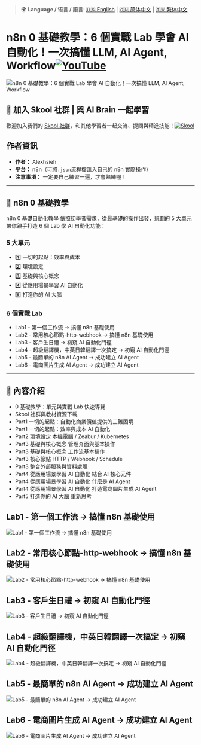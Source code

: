 > 🌍 **Language / 语言 / 語言**: [🇺🇸 English](./readme-en.md) | [🇨🇳 简体中文](./readme-cn.md) | [🇹🇼 繁体中文](./readme.md)
# n8n 0 基礎教學：6 個實戰 Lab 學會 AI 自動化！一次搞懂 LLM, AI Agent, Workflow[![YouTube](https://img.shields.io/badge/Watch%20on-YouTube-red?logo=youtube)](https://youtu.be/dlEc01R2xaU)

![n8n 0 基礎教學：6 個實戰 Lab 學會 AI 自動化！一次搞懂 LLM, AI Agent, Workflow](https://github.com/qwedsazxc78/ai-automation-n8n/blob/main/n8n/25-n8n-complete-tutorial/cover.png?raw=true)

## 🌟 加入 Skool 社群 | 與 AI Brain 一起學習

歡迎加入我們的 [Skool 社群](https://www.skool.com/ai-brain-alex/about?ref=5dde9b20e8e7432aa9a01df6e89685f4)，和其他學習者一起交流、提問與精進技能！[![Skool](https://img.shields.io/badge/Join%20Skool-%234144B3?style=flat-square&logoColor=white)](https://www.skool.com/ai-brain-alex/about?ref=5dde9b20e8e7432aa9a01df6e89685f4)

## 作者資訊

* **作者：** Alexhsieh
* **平台：** n8n（可將`.json`流程檔匯入自己的 n8n 實際操作）
* **注意事項：** 一定要自己練習一遍，才會熟練喔！

---

## 📌 n8n 0 基礎教學

n8n 0 基礎自動化教學
依照初學者需求，從最基礎的操作出發，規劃的 5 大單元
帶你親手打造 6 個 Lab 學 AI 自動化功能：

### 5 大單元

* 1️⃣ 一切的起點：效率與成本
* 2️⃣ 環境設定
* 3️⃣ 基礎與核心概念
* 4️⃣ 從應用場景學習 AI 自動化
* 5️⃣ 打造你的 AI 大腦

### 6 個實戰 Lab

* Lab1 - 第一個工作流 -> 搞懂 n8n 基礎使用
* Lab2 - 常用核心節點-http-webhook -> 搞懂 n8n 基礎使用
* Lab3 - 客戶生日禮 -> 初窺 AI 自動化門徑
* Lab4 - 超級翻譯機，中英日韓翻譯一次搞定 -> 初窺 AI 自動化門徑
* Lab5 - 最簡單的 n8n AI Agent -> 成功建立 AI Agent
* Lab6 - 電商圖片生成 AI Agent -> 成功建立 AI Agent

---

## 🔧 內容介紹

* 0 基礎教學：單元與實戰 Lab 快速導覽
* Skool 社群與教材資源下載
* Part1 一切的起點：自動化商業價值提供的三難困境
* Part1 一切的起點：效率與成本 AI 自動化
* Part2 環境設定 本機電腦 / Zeabur / Kubernetes
* Part3 基礎與核心概念 管理介面與基本操作
* Part3 基礎與核心概念 工作流基本操作
* Part3 核心節點 HTTP / Webhook / Schedule
* Part3 整合外部服務與資料處理
* Part4 從應用場景學習 AI 自動化 結合 AI 核心元件
* Part4 從應用場景學習 AI 自動化 什麼是 AI Agent
* Part4 從應用場景學習 AI 自動化 打造電商圖片生成 AI Agent
* Part5 打造你的 AI 大腦 重新思考

## Lab1 - 第一個工作流 -> 搞懂 n8n 基礎使用

![Lab1 - 第一個工作流 -> 搞懂 n8n 基礎使用](https://github.com/qwedsazxc78/ai-automation-n8n/blob/main/n8n/25-n8n-complete-tutorial/docs/L1.png?raw=true)

## Lab2 - 常用核心節點-http-webhook -> 搞懂 n8n 基礎使用

![Lab2 - 常用核心節點-http-webhook -> 搞懂 n8n 基礎使用](https://github.com/qwedsazxc78/ai-automation-n8n/blob/main/n8n/25-n8n-complete-tutorial/docs/L2.png?raw=true)

## Lab3 - 客戶生日禮 -> 初窺 AI 自動化門徑

![Lab3 - 客戶生日禮 -> 初窺 AI 自動化門徑](https://github.com/qwedsazxc78/ai-automation-n8n/blob/main/n8n/25-n8n-complete-tutorial/docs/L3.png?raw=true)

## Lab4 - 超級翻譯機，中英日韓翻譯一次搞定 -> 初窺 AI 自動化門徑

![Lab4 - 超級翻譯機，中英日韓翻譯一次搞定 -> 初窺 AI 自動化門徑](https://github.com/qwedsazxc78/ai-automation-n8n/blob/main/n8n/25-n8n-complete-tutorial/docs/L4.png?raw=true)

## Lab5 - 最簡單的 n8n AI Agent -> 成功建立 AI Agent

![Lab5 - 最簡單的 n8n AI Agent -> 成功建立 AI Agent](https://github.com/qwedsazxc78/ai-automation-n8n/blob/main/n8n/25-n8n-complete-tutorial/docs/L5.png?raw=true)

## Lab6 - 電商圖片生成 AI Agent -> 成功建立 AI Agent

![Lab6 - 電商圖片生成 AI Agent -> 成功建立 AI Agent](https://github.com/qwedsazxc78/ai-automation-n8n/blob/main/n8n/25-n8n-complete-tutorial/docs/L6.png?raw=true)
